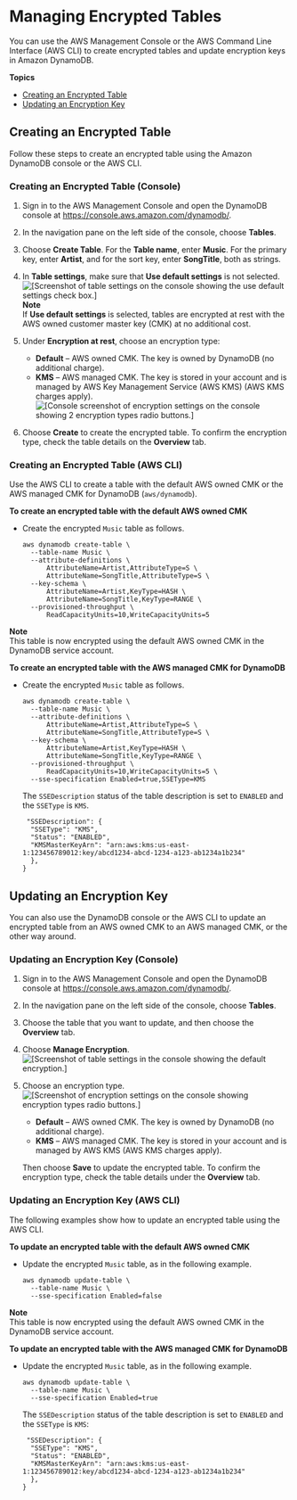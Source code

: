 # Managing Encrypted Tables<a name="encryption.tutorial"></a>

You can use the AWS Management Console or the AWS Command Line Interface \(AWS CLI\) to create encrypted tables and update encryption keys in Amazon DynamoDB\. 

**Topics**
+ [Creating an Encrypted Table](#encryption.tutorial-creating)
+ [Updating an Encryption Key](#encryption.tutorial-update)

## Creating an Encrypted Table<a name="encryption.tutorial-creating"></a>

Follow these steps to create an encrypted table using the Amazon DynamoDB console or the AWS CLI\.

### Creating an Encrypted Table \(Console\)<a name="encryption.tutorial-console"></a>

1. Sign in to the AWS Management Console and open the DynamoDB console at [https://console\.aws\.amazon\.com/dynamodb/](https://console.aws.amazon.com/dynamodb/)\.

1.  In the navigation pane on the left side of the console, choose **Tables**\.

1. Choose **Create Table**\. For the **Table name**, enter **Music**\. For the primary key, enter **Artist**, and for the sort key, enter **SongTitle**, both as strings\. 

1. In **Table settings**, make sure that **Use default settings** is not selected\.  
![\[Screenshot of table settings on the console showing the use default settings check box.\]](http://docs.aws.amazon.com/amazondynamodb/latest/developerguide/images/tablesettings.PNG)
**Note**  
 If **Use default settings** is selected, tables are encrypted at rest with the AWS owned customer master key \(CMK\) at no additional cost\. 

1. Under **Encryption at rest**, choose an encryption type: 
   +  **Default** – AWS owned CMK\. The key is owned by DynamoDB \(no additional charge\)\. 
   +  **KMS** – AWS managed CMK\. The key is stored in your account and is managed by AWS Key Management Service \(AWS KMS\) \(AWS KMS charges apply\)\.   
![\[Console screenshot of encryption settings on the console showing 2 encryption types radio buttons.\]](http://docs.aws.amazon.com/amazondynamodb/latest/developerguide/images/encryption_types.PNG)

1. Choose **Create** to create the encrypted table\. To confirm the encryption type, check the table details on the **Overview** tab\. 

### Creating an Encrypted Table \(AWS CLI\)<a name="encryption.tutorial-cli"></a>

Use the AWS CLI to create a table with the default AWS owned CMK or the AWS managed CMK for DynamoDB \(`aws/dynamodb`\)\.

**To create an encrypted table with the default AWS owned CMK**
+ Create the encrypted `Music` table as follows\.

  ```
  aws dynamodb create-table \
    --table-name Music \
    --attribute-definitions \
        AttributeName=Artist,AttributeType=S \
        AttributeName=SongTitle,AttributeType=S \
    --key-schema \
        AttributeName=Artist,KeyType=HASH \
        AttributeName=SongTitle,KeyType=RANGE \
    --provisioned-throughput \
        ReadCapacityUnits=10,WriteCapacityUnits=5
  ```
**Note**  
 This table is now encrypted using the default AWS owned CMK in the DynamoDB service account\. 

**To create an encrypted table with the AWS managed CMK for DynamoDB**
+ Create the encrypted `Music` table as follows\.

  ```
  aws dynamodb create-table \
    --table-name Music \
    --attribute-definitions \
        AttributeName=Artist,AttributeType=S \
        AttributeName=SongTitle,AttributeType=S \
    --key-schema \
        AttributeName=Artist,KeyType=HASH \
        AttributeName=SongTitle,KeyType=RANGE \
    --provisioned-throughput \
        ReadCapacityUnits=10,WriteCapacityUnits=5 \
    --sse-specification Enabled=true,SSEType=KMS
  ```

   The `SSEDescription` status of the table description is set to `ENABLED` and the `SSEType` is `KMS`\. 

  ```
   "SSEDescription": {
    "SSEType": "KMS",
    "Status": "ENABLED",
    "KMSMasterKeyArn": "arn:aws:kms:us-east-1:123456789012:key/abcd1234-abcd-1234-a123-ab1234a1b234"
    },
  }
  ```

## Updating an Encryption Key<a name="encryption.tutorial-update"></a>

You can also use the DynamoDB console or the AWS CLI to update an encrypted table from an AWS owned CMK to an AWS managed CMK, or the other way around\.

### Updating an Encryption Key \(Console\)<a name="encryption.tutorial-update-console"></a>

1. Sign in to the AWS Management Console and open the DynamoDB console at [https://console\.aws\.amazon\.com/dynamodb/](https://console.aws.amazon.com/dynamodb/)\.

1.  In the navigation pane on the left side of the console, choose **Tables**\.

1. Choose the table that you want to update, and then choose the **Overview** tab\.

1. Choose **Manage Encryption**\.  
![\[Screenshot of table settings in the console showing the default encryption.\]](http://docs.aws.amazon.com/amazondynamodb/latest/developerguide/images/encryption-manage.png)

1. Choose an encryption type\.   
![\[Screenshot of encryption settings on the console showing encryption types radio buttons.\]](http://docs.aws.amazon.com/amazondynamodb/latest/developerguide/images/encryption-change.PNG)
   +  **Default** – AWS owned CMK\. The key is owned by DynamoDB \(no additional charge\)\. 
   +  **KMS** – AWS managed CMK\. The key is stored in your account and is managed by AWS KMS \(AWS KMS charges apply\)\. 

   Then choose **Save** to update the encrypted table\. To confirm the encryption type, check the table details under the **Overview** tab\. 

### Updating an Encryption Key \(AWS CLI\)<a name="encryption.tutorial-update-cli"></a>

The following examples show how to update an encrypted table using the AWS CLI\.

**To update an encrypted table with the default AWS owned CMK**
+ Update the encrypted `Music` table, as in the following example\.

  ```
  aws dynamodb update-table \
    --table-name Music \
    --sse-specification Enabled=false
  ```
**Note**  
This table is now encrypted using the default AWS owned CMK in the DynamoDB service account\. 

**To update an encrypted table with the AWS managed CMK for DynamoDB**
+ Update the encrypted `Music` table, as in the following example\.

  ```
  aws dynamodb update-table \
    --table-name Music \
    --sse-specification Enabled=true
  ```

   The `SSEDescription` status of the table description is set to `ENABLED` and the `SSEType` is `KMS`: 

  ```
   "SSEDescription": {
    "SSEType": "KMS",
    "Status": "ENABLED",
    "KMSMasterKeyArn": "arn:aws:kms:us-east-1:123456789012:key/abcd1234-abcd-1234-a123-ab1234a1b234"
    },
  }
  ```